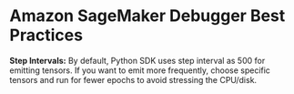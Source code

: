 # Amazon SageMaker Debugger Best Practices<a name="debugger-best-practices"></a>

**Step Intervals:** By default, Python SDK uses step interval as 500 for emitting tensors\. If you want to emit more frequently, choose specific tensors and run for fewer epochs to avoid stressing the CPU/disk\. 